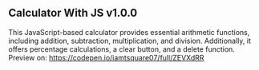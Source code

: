 ## Calculator With JS v1.0.0
This JavaScript-based calculator provides essential arithmetic functions, including addition, subtraction, multiplication, and division. Additionally, it offers percentage calculations, a clear button, and a delete function.
Preview on: https://codepen.io/iamtsquare07/full/ZEVXdRR
